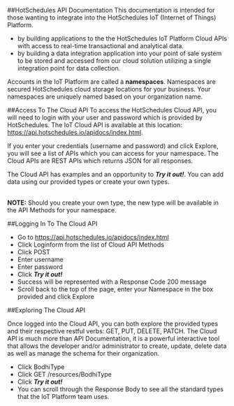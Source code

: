 ##HotSchedules API Documentation
This documentation is intended for those wanting to integrate into the HotSchedules IoT (Internet of Things) Platform.

* by building applications to the the HotSchedules IoT Platform Cloud APIs with access to real-time transactional and analytical data.  
* by building a data integration application into your point of sale system to be stored and accessed from our cloud solution utilizing a single integration point for data collection.

Accounts in the IoT Platform are called a **namespaces**. Namespaces are secured HotSchedules cloud storage locations for your business. Your namespaces are uniquely named based on your organization name.


##Access To The Cloud API 
To access the HotSchedules Cloud API, you will need to login with your user and password which is provided by HotSchedules.  The IoT Cloud API is available at this location: <a href="https://api.hotschedules.io/apidocs/index.html">https://api.hotschedules.io/apidocs/index.html</a>.  

If you enter your credentials (username and password) and click Explore, you will see a list of APIs which you can access for your namespace.  The Cloud APIs are REST APIs which returns JSON for all responses.

The Cloud API has examples and an opportunity to _**Try it out!**_.  You can add data using our provided types or create your own types.
<br><br>

**NOTE:** Should you create your own type, the new type will be available in the API Methods for your namespace.


##Logging In To The Cloud API
- Go to  <a href="https://api.hotschedules.io/apidocs/index.html">https://api.hotschedules.io/apidocs/index.html</a>
- Click Loginform from the list of Cloud API Methods
- Click POST
- Enter username
- Enter password
- Click _**Try it out!**_
- Success will be represented with a Response Code 200 message
- Scroll back to the top of the page, enter your Namespace in the box provided and click Explore 

##Exploring The Cloud API

Once logged into the Cloud API, you can both explore the provided types and their respective restful verbs: GET, PUT, DELETE, PATCH. The Cloud API is much more than API Documentation, it is a powerful interactive tool that allows the developer and/or administrator to create, update, delete data as well as manage the schema for their organization.  

- Click BodhiType
- Click GET /resources/BodhiType
- Click _**Try it out!**_
- You can scroll through the Response Body to see all the standard types that the IoT Platform team uses.
